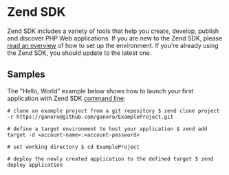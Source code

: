 # Zend SDK
Zend SDK includes a variety of tools that help you create, develop, publish and discover PHP Web applications. If you are new to the Zend SDK, please [read an overview](#install_sdk) of how to set up the environment. If you're already using the Zend SDK, you should update to the latest one.

## Samples
The "Hello, World" example below shows how to launch your first application with Zend SDK [command line](#command_line):

`# clone an example project from a git repository
$ zend clone project -r https://ganoro@github.com/ganoro/ExampleProject.git`

`# define a target environment to host your application
$ zend add target -d <account-name>:<account-password>`

`# set working directory
$ cd ExampleProject`

`# deploy the newly created application to the defined target
$ zend deploy application`
